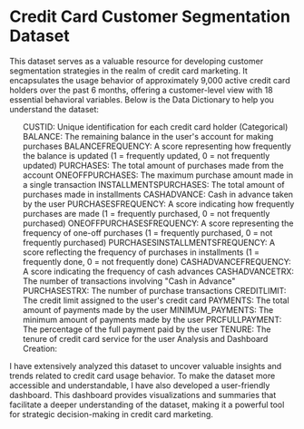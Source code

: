 # Credit Card Customer Segmentation Dataset

This dataset serves as a valuable resource for developing customer segmentation strategies in the realm of credit card marketing. It encapsulates the usage behavior of approximately 9,000 active credit card holders over the past 6 months, offering a customer-level view with 18 essential behavioral variables. Below is the Data Dictionary to help you understand the dataset:

<ol>
CUSTID: Unique identification for each credit card holder (Categorical)
BALANCE: The remaining balance in the user's account for making purchases
BALANCEFREQUENCY: A score representing how frequently the balance is updated (1 = frequently updated, 0 = not frequently updated)
PURCHASES: The total amount of purchases made from the account
ONEOFFPURCHASES: The maximum purchase amount made in a single transaction
INSTALLMENTSPURCHASES: The total amount of purchases made in installments
CASHADVANCE: Cash in advance taken by the user
PURCHASESFREQUENCY: A score indicating how frequently purchases are made (1 = frequently purchased, 0 = not frequently purchased)
ONEOFFPURCHASESFREQUENCY: A score representing the frequency of one-off purchases (1 = frequently purchased, 0 = not frequently purchased)
PURCHASESINSTALLMENTSFREQUENCY: A score reflecting the frequency of purchases in installments (1 = frequently done, 0 = not frequently done)
CASHADVANCEFREQUENCY: A score indicating the frequency of cash advances
CASHADVANCETRX: The number of transactions involving "Cash in Advance"
PURCHASESTRX: The number of purchase transactions
CREDITLIMIT: The credit limit assigned to the user's credit card
PAYMENTS: The total amount of payments made by the user
MINIMUM_PAYMENTS: The minimum amount of payments made by the user
PRCFULLPAYMENT: The percentage of the full payment paid by the user
TENURE: The tenure of credit card service for the user
Analysis and Dashboard Creation:
</ol>

I have extensively analyzed this dataset to uncover valuable insights and trends related to credit card usage behavior. To make the dataset more accessible and understandable, I have also developed a user-friendly dashboard. This dashboard provides visualizations and summaries that facilitate a deeper understanding of the dataset, making it a powerful tool for strategic decision-making in credit card marketing.

